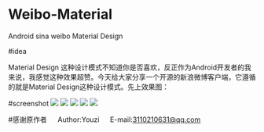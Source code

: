 # Weibo-Material
Android sina weibo Material Design 

#idea

Material Design 这种设计模式不知道你是否喜欢，反正作为Android开发者的我来说，我感觉这种效果超赞。今天给大家分享一个开源的新浪微博客户端，它遵循的就是Material Design这种设计模式。先上效果图：

#screenshot
<img src="https://github.com/StoreOpenSource/Weibo-Material/blob/master/screenshot/184511yc9cpdzyvzy6tbwp.jpg"/>
<img src="https://github.com/StoreOpenSource/Weibo-Material/blob/master/screenshot/184512kj1jgr99t5cw8r9g.jpg"/>
<img src="https://github.com/StoreOpenSource/Weibo-Material/blob/master/screenshot/184513o0pp0p0bptx07sqq.jpg"/>
<img src="https://github.com/StoreOpenSource/Weibo-Material/blob/master/screenshot/184514i5qur5grryamn8rr.jpg"/>
<img src="https://github.com/StoreOpenSource/Weibo-Material/blob/master/screenshot/184515giti4067ii6tincq.jpg"/>

#感谢原作者
　 Author:Youzi
　 E-mail:3110210631@qq.com

